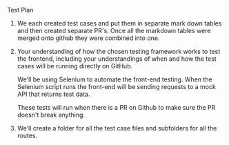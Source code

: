 Test Plan


1. 
    We each created test cases and put them in separate mark down tables and
    then created separate PR's. Once all the markdown tables were merged
    onto github they were combined into one.

2.  
    Your understanding of how the chosen testing framework works to test the frontend, 
    including your understandings of when and how the test cases will be running directly on GitHub.

    We'll be using Selenium to automate the front-end testing. When the
    Selenium script runs the front-end will be sending requests to a mock
    API that returns test data.

    These tests will run when there is a PR on Github to make sure the PR
    doesn't break anything.

3.
    We'll create a folder for all the test case files and subfolders for all
    the routes.
